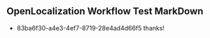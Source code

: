 ## OpenLocalization Workflow Test MarkDown
* 83ba6f30-a4e3-4ef7-8719-28e4ad4d66f5 thanks!

<!--HONumber=Jul16_HO3-->


